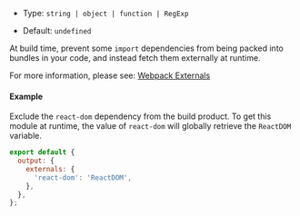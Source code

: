 - Type: `string | object | function | RegExp`

- Default: `undefined`

At build time, prevent some `import` dependencies from being packed into bundles in your code, and instead fetch them externally at runtime.

For more information, please see: [Webpack Externals](https://webpack.js.org/configuration/externals/)

#### Example

Exclude the `react-dom` dependency from the build product.
To get this module at runtime, the value of `react-dom` will globally retrieve the `ReactDOM` variable.

```js
export default {
  output: {
    externals: {
      'react-dom': 'ReactDOM',
    },
  },
};
```
